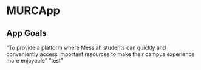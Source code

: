 # MURCApp

## App Goals

"To provide a platform where Messiah students can quickly and conveniently access important resources to make their campus experience more enjoyable"
"test"
